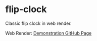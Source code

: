 # flip-clock
 Classic flip clock in web render.

Web Render: <a href="https://sammydeagent.github.io/flip-clock/src/">Demonstration GitHub Page</a>
